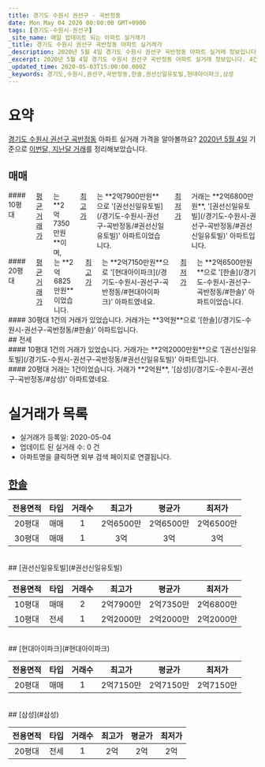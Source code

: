 ```yaml
---
title: 경기도 수원시 권선구 - 곡반정동
date: Mon May 04 2020 00:00:00 GMT+0900
tags: [경기도-수원시-권선구]
_site_name: 매일 업데이트 되는 아파트 실거래가
_title: 경기도 수원시 권선구 곡반정동 아파트 실거래가
_description: 2020년 5월 4일 경기도 수원시 권선구 곡반정동 아파트 실거래 정보입니다. 4건 아파트 정보가 있습니다.
_excerpt: 2020년 5월 4일 경기도 수원시 권선구 곡반정동 아파트 실거래 정보입니다. 4건 아파트 정보가 있습니다.
_updated_time: 2020-05-03T15:00:00.000Z
_keywords: 경기도,수원시,권선구,곡반정동,한솔,권선신일유토빌,현대아이파크,삼성
---
```





# 요약
<ins>경기도 수원시 권선구 곡반정동</ins> 아파트 실거래 가격을 알아볼까요? <ins>2020년 5월 4일</ins> 기준으로 <ins>이번달, 지난달 거래</ins>를 정리해보았습니다.

## 매매
<div class="container">
<div class="six columns" markdown="1">
#### 10평대
<ins>평균 거래가</ins>는 **2억7350만원**이며, <ins>최고가</ins>는 **2억7900만원**으로 '[권선신일유토빌](/경기도-수원시-권선구-곡반정동/#권선신일유토빌)' 아파트이었습니다. <ins>최저가</ins> 거래는 **2억6800만원**, '[권선신일유토빌](/경기도-수원시-권선구-곡반정동/#권선신일유토빌)' 아파트입니다.
</div>
<div class="six columns" markdown="1">
#### 20평대
<ins>평균 거래가</ins>는 **2억6825만원**이었습니다. <ins>최고가</ins>는 **2억7150만원**으로 '[현대아이파크](/경기도-수원시-권선구-곡반정동/#현대아이파크)' 아파트였네요. <ins>최저가</ins>는 **2억6500만원**으로 '[한솔](/경기도-수원시-권선구-곡반정동/#한솔)' 아파트이었습니다.
</div>
</div>
<div class="container">
<div class="twelve columns" markdown="1">
#### 30평대
1건의 거래가 있었습니다. 거래가는 **3억원**으로 '[한솔](/경기도-수원시-권선구-곡반정동/#한솔)' 아파트입니다.
</div>
</div>
## 전세
<div class="container">
<div class="six columns" markdown="1">
#### 10평대
1건의 거래가 있었습니다. 거래가는 **2억2000만원**으로 '[권선신일유토빌](/경기도-수원시-권선구-곡반정동/#권선신일유토빌)' 아파트입니다.
</div>
<div class="six columns" markdown="1">
#### 20평대
거래는 1건이었습니다. 거래가 **2억원**, '[삼성](/경기도-수원시-권선구-곡반정동/#삼성)' 아파트였네요.
</div>
</div>



# 실거래가 목록
- 실거래가 등록일: 2020-05-04
- 업데이트 된 실거래 수: 0 건
- 아파트명을 클릭하면 외부 검색 페이지로 연결됩니다.

## [한솔](#한솔)

|전용면적|타입|거래수|최고가|평균가|최저가|
|:---:|:---:|:---:|:---:|:---:|:---:|
|20평대|<span class="deal-type-1">매매</span>|1|2억6500만|2억6500만|2억6500만|
|30평대|<span class="deal-type-1">매매</span>|1|3억|3억|3억|

<br/>
## [권선신일유토빌](#권선신일유토빌)

|전용면적|타입|거래수|최고가|평균가|최저가|
|:---:|:---:|:---:|:---:|:---:|:---:|
|10평대|<span class="deal-type-1">매매</span>|2|2억7900만|2억7350만|2억6800만|
|10평대|<span class="deal-type-2">전세</span>|1|2억2000만|2억2000만|2억2000만|

<br/>
## [현대아이파크](#현대아이파크)

|전용면적|타입|거래수|최고가|평균가|최저가|
|:---:|:---:|:---:|:---:|:---:|:---:|
|20평대|<span class="deal-type-1">매매</span>|1|2억7150만|2억7150만|2억7150만|

<br/>
## [삼성](#삼성)

|전용면적|타입|거래수|최고가|평균가|최저가|
|:---:|:---:|:---:|:---:|:---:|:---:|
|20평대|<span class="deal-type-2">전세</span>|1|2억|2억|2억|

<br/>



